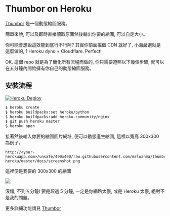 Thumbor on Heroku
=================

[Thumbor](https://github.com/thumbor/thumbor) 是一個動態縮圖服務。

簡單來說, 可以及即時直接讀取原圖然後輸出你要的縮圖, 可以自定大小。

你可能會想說這效能到底行不行阿? 其實你前面擋個 CDN 就好了, 小海嚴選就是這麼做的, 1 Heroku dyno + Cloudflare. Perfect!

OK, 這個 repo 就是為了簡化所有流程而做的, 你只需要遵照以下幾個步驟, 就可以在五分鐘內開始擁有你自己的動態縮圖服務。

安裝流程
--------

[![Heroku Deploy](https://www.herokucdn.com/deploy/button.svg)](https://heroku.com/deploy?template=https://github.com/mrluanma/thumbor-heroku)

```bash
$ heroku create
$ heroku buildpacks:set heroku/python
$ heroku buildpacks:add heroku-community/nginx
$ git push heroku master
$ heroku open
```

接著然後輸入你要的縮圖圖片網址, 便可以動態產生縮圖, 這裡以寬高 300x300 為例子。

```
http://<your-herokuapp.com>/unsafe/400x400/raw.githubusercontent.com/mrluanma/thumbor-heroku/master/docs/screenshot.png
```

這裡便是我要的 300x300 的縮圖

![](https://raw.githubusercontent.com/mrluanma/thumbor-heroku/master/docs/screenshot.png)

沒錯, 不到五分鐘! 要是超過 5 分鐘, 一定是你網路太慢, 或是 Heroku 太慢, 絕對不是我的問題。

更多詳細功能請見 [Thumbor](https://github.com/thumbor/thumbor)
